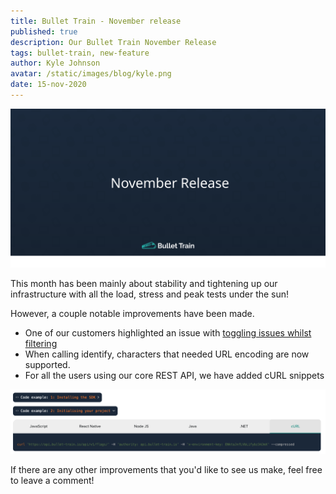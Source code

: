 ```yaml
---
title: Bullet Train - November release
published: true
description: Our Bullet Train November Release 
tags: bullet-train, new-feature
author: Kyle Johnson
avatar: /static/images/blog/kyle.png
date: 15-nov-2020
---
```


<img alt="November" src="/static/images/blog/new-feature/november.svg"/>

This month has been mainly about stability and tightening up our infrastructure with all the load, stress and peak tests under the sun!

However, a couple notable improvements have been made.

- One of our customers highlighted an issue with [toggling issues whilst filtering](https://github.com/BulletTrainHQ/bullet-train-frontend/issues/8)
- When calling identify, characters that needed URL encoding are now supported.
- For all the users using our core REST API, we have added cURL snippets

<img alt="cURL Feature Flag Snippets" src="/static/images/blog/new-feature/curl.png"/>

If there are any other improvements that you'd like to see us make, feel free to leave a comment!

